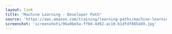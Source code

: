 ```yaml
---
layout: link
title: "Machine Learning - Developer Path"
source: 'https://aws.amazon.com/training/learning-paths/machine-learning/developer/'
screenshot: 'screenshots/96a0be5a-ff0d-4d92-ac10-b1dfdf085d49.jpg'
---
```


